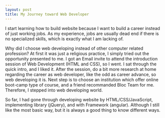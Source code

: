```yaml
---
layout: post
title: My Journey toward Web Developer
---
```

I start learning how to build website because I want to build a career instead of just working jobs. As my experience, jobs are usually dead end if there is no specialized skills, which is exactly what I am lacking of.

Why did I choose web developing instead of other computer related profession? At first it was just a religious practice, I simply tried out the opportunity presented to me. I got an Email invite to attend the introduction session of Web Development (HTML and CSS), so I went. I sat through the quick intro, and I liked it. After the session, do a bit more research at home regarding the career as web developer, like the odd as career advance, so web developing it is. Next step is to choose an institution which offer online boot-camp type of course, and a friend recommanded Bloc Team for me. Therefore, I stepped into web developing world.

So far, I had gone through developing website by HTML/CSS/JavaScript, implementing library (jQuery), and with Framework (angular). Although I still like the most basic way, but it is always a good thing to know different ways.
